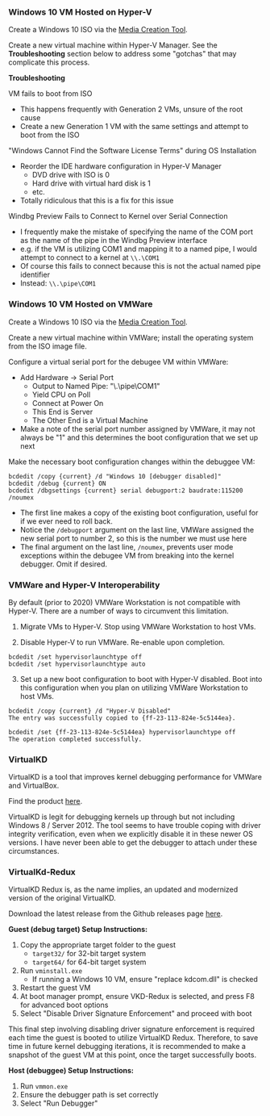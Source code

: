 ### Windows 10 VM Hosted on Hyper-V

Create a Windows 10 ISO via the [Media Creation Tool](https://www.microsoft.com/en-us/software-download/windows10).

Create a new virtual machine within Hyper-V Manager. See the **Troubleshooting** section below to address some "gotchas" that may complicate this process.

**Troubleshooting**

VM fails to boot from ISO
- This happens frequently with Generation 2 VMs, unsure of the root cause
- Create a new Generation 1 VM with the same settings and attempt to boot from the ISO

"Windows Cannot Find the Software License Terms" during OS Installation
- Reorder the IDE hardware configuration in Hyper-V Manager
    - DVD drive with ISO is 0
    - Hard drive with virtual hard disk is 1
    - etc.
- Totally ridiculous that this is a fix for this issue

Windbg Preview Fails to Connect to Kernel over Serial Connection
- I frequently make the mistake of specifying the name of the COM port as the name of the pipe in the Windbg Preview interface
- e.g. if the VM is utilizing COM1 and mapping it to a named pipe, I would attempt to connect to a kernel at `\\.\COM1`
- Of course this fails to connect because this is not the actual named pipe identifier
- Instead: `\\.\pipe\COM1`

### Windows 10 VM Hosted on VMWare 

Create a Windows 10 ISO via the [Media Creation Tool](https://www.microsoft.com/en-us/software-download/windows10).

Create a new virtual machine within VMWare; install the operating system from the ISO image file.

Configure a virtual serial port for the debugee VM within VMWare:

- Add Hardware -> Serial Port
    - Output to Named Pipe: "\\.\pipe\COM1"
    - Yield CPU on Poll
    - Connect at Power On
    - This End is Server
    - The Other End is a Virtual Machine
- Make a note of the serial port number assigned by VMWare, it may not always be "1" and this determines the boot configuration that we set up next

Make the necessary boot configuration changes within the debuggee VM:

```
bcdedit /copy {current} /d "Windows 10 [debugger disabled]"
bcdedit /debug {current} ON
bcdedit /dbgsettings {current} serial debugport:2 baudrate:115200 /noumex
```

- The first line makes a copy of the existing boot configuration, useful for if we ever need to roll back.
- Notice the `/debugport` argument on the last line, VMWare assigned the new serial port to number 2, so this is the number we must use here
- The final argument on the last line, `/noumex`, prevents user mode exceptions within the debugee VM from breaking into the kernel debugger. Omit if desired.

### VMWare and Hyper-V Interoperability

By default (prior to 2020) VMWare Workstation is not compatible with Hyper-V. There are a number of ways to circumvent this limitation.

1. Migrate VMs to Hyper-V. Stop using VMWare Workstation to host VMs.

2. Disable Hyper-V to run VMWare. Re-enable upon completion.

```
bcdedit /set hypervisorlaunchtype off
bcdedit /set hypervisorlaunchtype auto
```

3. Set up a new boot configuration to boot with Hyper-V disabled. Boot into this configuration when you plan on utilizing VMWare Workstation to host VMs.

```
bcdedit /copy {current} /d "Hyper-V Disabled" 
The entry was successfully copied to {ff-23-113-824e-5c5144ea}. 

bcdedit /set {ff-23-113-824e-5c5144ea} hypervisorlaunchtype off 
The operation completed successfully.
```

### VirtualKD

VirtualKD is a tool that improves kernel debugging performance for VMWare and VirtualBox.

Find the product [here](http://sysprogs.com/legacy/virtualkd/).

VirtualKD is legit for debugging kernels up through but not including Windows 8 / Server 2012. The tool seems to have trouble coping with driver integrity verification, even when we explicitly disable it in these newer OS versions. I have never been able to get the debugger to attach under these circumstances. 

### VirtualKd-Redux

VirtualKD Redux is, as the name implies, an updated and modernized version of the original VirtualKD.

Download the latest release from the Github releases page [here](https://github.com/4d61726b/VirtualKD-Redux/releases).

**Guest (debug target) Setup Instructions:**

1. Copy the appropriate target folder to the guest
    - `target32/` for 32-bit target system
    - `target64/` for 64-bit target system
2. Run `vminstall.exe`
    - If running a Windows 10 VM, ensure "replace kdcom.dll" is checked
3. Restart the guest VM
4. At boot manager prompt, ensure VKD-Redux is selected, and press F8 for advanced boot options
5. Select "Disable Driver Signature Enforcement" and proceed with boot

This final step involving disabling driver signature enforcement is required each time the guest is booted to utilize VirtualKD Redux. Therefore, to save time in future kernel debugging iterations, it is recommended to make a snapshot of the guest VM at this point, once the target successfully boots.

**Host (debuggee) Setup Instructions:**

1. Run `vmmon.exe`
2. Ensure the debugger path is set correctly
3. Select "Run Debugger"